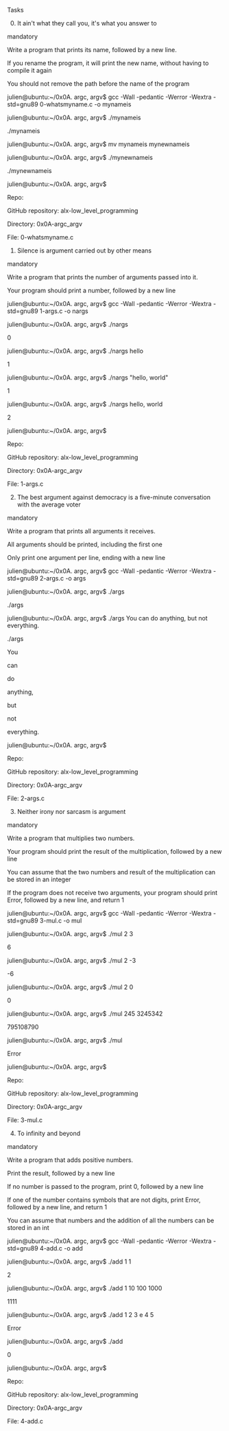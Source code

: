 Tasks

0. It ain't what they call you, it's what you answer to

mandatory

Write a program that prints its name, followed by a new line.

If you rename the program, it will print the new name, without having to compile it again

You should not remove the path before the name of the program

julien@ubuntu:~/0x0A. argc, argv$ gcc -Wall -pedantic -Werror -Wextra -std=gnu89 0-whatsmyname.c -o mynameis

julien@ubuntu:~/0x0A. argc, argv$ ./mynameis

./mynameis

julien@ubuntu:~/0x0A. argc, argv$ mv mynameis mynewnameis

julien@ubuntu:~/0x0A. argc, argv$ ./mynewnameis

./mynewnameis

julien@ubuntu:~/0x0A. argc, argv$

Repo:

GitHub repository: alx-low_level_programming

Directory: 0x0A-argc_argv

File: 0-whatsmyname.c

1. Silence is argument carried out by other means

mandatory

Write a program that prints the number of arguments passed into it.

Your program should print a number, followed by a new line

julien@ubuntu:~/0x0A. argc, argv$ gcc -Wall -pedantic -Werror -Wextra -std=gnu89 1-args.c -o nargs

julien@ubuntu:~/0x0A. argc, argv$ ./nargs

0

julien@ubuntu:~/0x0A. argc, argv$ ./nargs hello

1

julien@ubuntu:~/0x0A. argc, argv$ ./nargs "hello, world"

1

julien@ubuntu:~/0x0A. argc, argv$ ./nargs hello, world

2

julien@ubuntu:~/0x0A. argc, argv$

Repo:

GitHub repository: alx-low_level_programming

Directory: 0x0A-argc_argv

File: 1-args.c

2. The best argument against democracy is a five-minute conversation with the average voter

mandatory

Write a program that prints all arguments it receives.

All arguments should be printed, including the first one

Only print one argument per line, ending with a new line

julien@ubuntu:~/0x0A. argc, argv$ gcc -Wall -pedantic -Werror -Wextra -std=gnu89 2-args.c -o args

julien@ubuntu:~/0x0A. argc, argv$ ./args

./args

julien@ubuntu:~/0x0A. argc, argv$ ./args You can do anything, but not everything.

./args

You

can

do

anything,

but

not

everything.

julien@ubuntu:~/0x0A. argc, argv$

Repo:

GitHub repository: alx-low_level_programming

Directory: 0x0A-argc_argv

File: 2-args.c

3. Neither irony nor sarcasm is argument

mandatory

Write a program that multiplies two numbers.

Your program should print the result of the multiplication, followed by a new line

You can assume that the two numbers and result of the multiplication can be stored in an integer

If the program does not receive two arguments, your program should print Error, followed by a new line, and return 1

julien@ubuntu:~/0x0A. argc, argv$ gcc -Wall -pedantic -Werror -Wextra -std=gnu89 3-mul.c -o mul

julien@ubuntu:~/0x0A. argc, argv$ ./mul 2 3

6

julien@ubuntu:~/0x0A. argc, argv$ ./mul 2 -3

-6

julien@ubuntu:~/0x0A. argc, argv$ ./mul 2 0

0

julien@ubuntu:~/0x0A. argc, argv$ ./mul 245 3245342

795108790

julien@ubuntu:~/0x0A. argc, argv$ ./mul

Error

julien@ubuntu:~/0x0A. argc, argv$

Repo:

GitHub repository: alx-low_level_programming

Directory: 0x0A-argc_argv

File: 3-mul.c

4. To infinity and beyond

mandatory

Write a program that adds positive numbers.

Print the result, followed by a new line

If no number is passed to the program, print 0, followed by a new line

If one of the number contains symbols that are not digits, print Error, followed by a new line, and return 1

You can assume that numbers and the addition of all the numbers can be stored in an int

julien@ubuntu:~/0x0A. argc, argv$ gcc -Wall -pedantic -Werror -Wextra -std=gnu89 4-add.c -o add

julien@ubuntu:~/0x0A. argc, argv$ ./add 1 1

2

julien@ubuntu:~/0x0A. argc, argv$ ./add 1 10 100 1000

1111

julien@ubuntu:~/0x0A. argc, argv$ ./add 1 2 3 e 4 5

Error

julien@ubuntu:~/0x0A. argc, argv$ ./add

0

julien@ubuntu:~/0x0A. argc, argv$

Repo:

GitHub repository: alx-low_level_programming

Directory: 0x0A-argc_argv

File: 4-add.c
